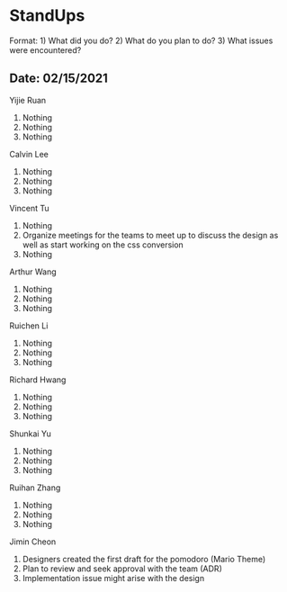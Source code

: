 # StandUps

Format: 1) What did you do? 2) What do you plan to do? 3) What issues were encountered?

## Date: 02/15/2021

Yijie Ruan 
1. Nothing
2. Nothing
3. Nothing

Calvin Lee
1. Nothing
2. Nothing
3. Nothing

Vincent Tu
1. Nothing
2. Organize meetings for the teams to meet up to discuss the design as well as start working on the css conversion 
3. Nothing

Arthur Wang
1. Nothing
2. Nothing
3. Nothing

Ruichen Li
1. Nothing
2. Nothing
3. Nothing

Richard Hwang
1. Nothing
2. Nothing
3. Nothing

Shunkai Yu
1. Nothing
2. Nothing
3. Nothing

Ruihan Zhang
1. Nothing
2. Nothing
3. Nothing

Jimin Cheon 
1. Designers created the first draft for the pomodoro (Mario Theme)
2. Plan to review and seek approval with the team (ADR)
3. Implementation issue might arise with the design
